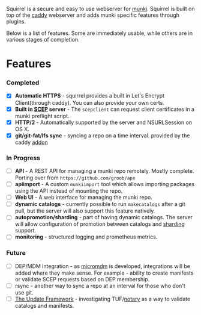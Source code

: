 Squirrel is a secure and easy to use webserver for [munki](https://github.com/munki/munki).
Squirrel is built on top of the [caddy](https://caddyserver.com/) webserver and adds munki specific features through plugins.

Below is a list of features. Some are immediately usable, while others are in various stages of completion.

# Features

### Completed

* [X] **Automatic HTTPS** - squirrel provides a built in Let's Encrypt Client(through caddy). You can also provide your own certs.
* [X] **Built in [SCEP](https://tools.ietf.org/html/draft-nourse-scep-23) server** - The `scepclient` can request client certificates in a munki preflight script.
* [X] **HTTP/2** - Automatically supported by the server and NSURLSession on OS X.
* [X] **git/git-fat/lfs sync** - syncing a repo on a time interval. provided by the caddy [addon](https://caddyserver.com/docs/git)

### In Progress
* [ ] **API** - A REST API for managing a munki repo remotely. Mostly complete. Porting over from `https://github.com/groob/ape`
* [ ] **apiimport** - A custom `munkiimport` tool which allows importing packages using the API instead of mounting the repo.
* [ ] **Web UI** - A web interface for managing the munki repo. 
* [ ] **dynamic catalogs** - currently possible to run `makecatalogs` after a git pull, but the server will also support this feature natively.
* [ ] **autopromotion/sharding** - part of having dynamic catalogs. The server will allow configuration of promotion between catalogs and [sharding](http://grahamgilbert.com/blog/2015/11/23/releasing-changes-with-sharding/) support.
* [ ] **monitoring** - structured logging and prometheus metrics. 

### Future
* [ ] DEP/MDM integration - as [micromdm](https://github.com/micromdm/micromdm) is developed, integrations will be added where they make sense. For example - ability to create manifests or validate SCEP requests based on DEP membership.
* [ ] rsync - another way to sync a repo at an interval for those who don't use git.
* [ ] [The Update Framework](https://theupdateframework.github.io/) - investigating TUF/[notary](https://github.com/docker/notary) as a way to validate catalogs and manifests.
